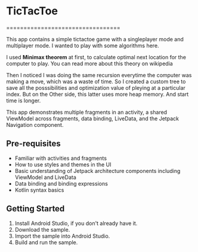 # TicTacToe
=================================

This app contains a simple tictactoe game with a singleplayer mode and multiplayer mode. I wanted to play with some algorithms here. 

I used **Minimax theorem** at first, to calculate optimal next location for the computer to play. You can read more about this theory on wikipedia

Then I noticed I was doing the same recursion everytime the computer was making a move, which was a waste of time. So I created a custom tree to save all the posssibilities and optimization value of pleying at a particular index.
But on the Other side, this latter uses more heap memory. And start time is longer.

This app demonstrates multiple fragments in an activity, a shared ViewModel across fragments,
data binding, LiveData, and the Jetpack Navigation component.


Pre-requisites
--------------
* Familiar with activities and fragments
* How to use styles and themes in the UI
* Basic understanding of Jetpack architecture components including ViewModel and LiveData
* Data binding and binding expressions
* Kotlin syntax basics


Getting Started
---------------
1. Install Android Studio, if you don't already have it.
2. Download the sample.
3. Import the sample into Android Studio.
4. Build and run the sample.
